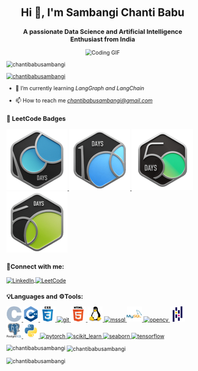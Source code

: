 <h1 align="center">Hi 👋, I'm Sambangi Chanti Babu</h1>
<h3 align="center">A passionate Data Science and Artificial Intelligence Enthusiast from India</h3>
<p align="center">
  <img src="https://camo.githubusercontent.com/f5026c6c06c8d551b7f8d7ce8f61a48dbf4bf91937b6c4a304f013370d288ed6/68747470733a2f2f63646e2e6472696262626c652e636f6d2f75736572732f313136323037372f73637265656e73686f74732f343634393436342f6d656469612f63363539306337306135393636613362616633313166303831636464613566662e676966" alt="Coding GIF" width="900"/>
</p>

<p align="left"> <img src="https://komarev.com/ghpvc/?username=chantibabusambangi&label=Profile%20views&color=0e75b6&style=flat" alt="chantibabusambangi" /> </p>

<p align="left"> <a href="https://github.com/ryo-ma/github-profile-trophy"><img src="https://github-profile-trophy.vercel.app/?username=chantibabusambangi" alt="chantibabusambangi" /></a> </p>

- 🌱 I’m currently learning *LangGraph and LangChain*

- 📫 How to reach me *chantibabusambangi@gmail.com*

### 🏅 LeetCode Badges 

<p align="left">
  <a href="https://leetcode.com/u/chanti123/" target="_blank">
    <img src="https://raw.githubusercontent.com/chantibabusambangi/assets/main/leetcode_100_1_badge.gif" alt="LeetCode 100 Day Badge 1" width="160"/>
  </a>
  <a href="https://leetcode.com/u/chanti123/" target="_blank">
    <img src="https://raw.githubusercontent.com/chantibabusambangi/assets/main/leetcode_100_badge.gif" alt="LeetCode 100 Day Badge" width="160"/>
  </a>
  <a href="https://leetcode.com/u/chanti123/" target="_blank">
    <img src="https://raw.githubusercontent.com/chantibabusambangi/assets/main/leetcode_50_1_badge.gif" alt="LeetCode 50 Day Badge 1" width="160"/>
  </a>
  <a href="https://leetcode.com/u/chanti123/" target="_blank">
    <img src="https://raw.githubusercontent.com/chantibabusambangi/assets/main/leetcode_50_badge.gif" alt="LeetCode 50 Day Badge" width="160"/>
  </a>
</p>


<h3 align="left"> 🤝Connect with me:</h3>
<p align="left">
  <a href="https://www.linkedin.com/in/sambangi-chanti-babu-b9bb20269/" target="_blank">
    <img align="center" src="https://raw.githubusercontent.com/rahuldkjain/github-profile-readme-generator/master/src/images/icons/Social/linked-in-alt.svg" alt="LinkedIn" height="50" width="50" />
  </a>
  <a href="https://leetcode.com/u/chanti123/" target="_blank">
    <img align="center" src="https://upload.wikimedia.org/wikipedia/commons/1/19/LeetCode_logo_black.png" alt="LeetCode" height="50" width="50" />
  </a>
</p>

<h3 align="left">💡Languages and ⚙️Tools:</h3>
<p align="left"> <a href="https://www.cprogramming.com/" target="_blank" rel="noreferrer"> <img src="https://raw.githubusercontent.com/devicons/devicon/master/icons/c/c-original.svg" alt="c" width="40" height="40"/> </a> <a href="https://www.w3schools.com/cpp/" target="_blank" rel="noreferrer"> <img src="https://raw.githubusercontent.com/devicons/devicon/master/icons/cplusplus/cplusplus-original.svg" alt="cplusplus" width="40" height="40"/> </a> <a href="https://www.w3schools.com/css/" target="_blank" rel="noreferrer"> <img src="https://raw.githubusercontent.com/devicons/devicon/master/icons/css3/css3-original-wordmark.svg" alt="css3" width="40" height="40"/> </a> <a href="https://git-scm.com/" target="_blank" rel="noreferrer"> <img src="https://www.vectorlogo.zone/logos/git-scm/git-scm-icon.svg" alt="git" width="40" height="40"/> </a> <a href="https://www.w3.org/html/" target="_blank" rel="noreferrer"> <img src="https://raw.githubusercontent.com/devicons/devicon/master/icons/html5/html5-original-wordmark.svg" alt="html5" width="40" height="40"/> </a> <a href="https://www.linux.org/" target="_blank" rel="noreferrer"> <img src="https://raw.githubusercontent.com/devicons/devicon/master/icons/linux/linux-original.svg" alt="linux" width="40" height="40"/> </a> <a href="https://www.microsoft.com/en-us/sql-server" target="_blank" rel="noreferrer"> <img src="https://www.svgrepo.com/show/303229/microsoft-sql-server-logo.svg" alt="mssql" width="40" height="40"/> </a> <a href="https://www.mysql.com/" target="_blank" rel="noreferrer"> <img src="https://raw.githubusercontent.com/devicons/devicon/master/icons/mysql/mysql-original-wordmark.svg" alt="mysql" width="40" height="40"/> </a> <a href="https://opencv.org/" target="_blank" rel="noreferrer"> <img src="https://www.vectorlogo.zone/logos/opencv/opencv-icon.svg" alt="opencv" width="40" height="40"/> </a> <a href="https://pandas.pydata.org/" target="_blank" rel="noreferrer"> <img src="https://raw.githubusercontent.com/devicons/devicon/2ae2a900d2f041da66e950e4d48052658d850630/icons/pandas/pandas-original.svg" alt="pandas" width="40" height="40"/> </a> <a href="https://www.postgresql.org" target="_blank" rel="noreferrer"> <img src="https://raw.githubusercontent.com/devicons/devicon/master/icons/postgresql/postgresql-original-wordmark.svg" alt="postgresql" width="40" height="40"/> </a> <a href="https://www.python.org" target="_blank" rel="noreferrer"> <img src="https://raw.githubusercontent.com/devicons/devicon/master/icons/python/python-original.svg" alt="python" width="40" height="40"/> </a> <a href="https://pytorch.org/" target="_blank" rel="noreferrer"> <img src="https://www.vectorlogo.zone/logos/pytorch/pytorch-icon.svg" alt="pytorch" width="40" height="40"/> </a> <a href="https://scikit-learn.org/" target="_blank" rel="noreferrer"> <img src="https://upload.wikimedia.org/wikipedia/commons/0/05/Scikit_learn_logo_small.svg" alt="scikit_learn" width="40" height="40"/> </a> <a href="https://seaborn.pydata.org/" target="_blank" rel="noreferrer"> <img src="https://seaborn.pydata.org/_images/logo-mark-lightbg.svg" alt="seaborn" width="40" height="40"/> </a> <a href="https://www.tensorflow.org" target="_blank" rel="noreferrer"> <img src="https://www.vectorlogo.zone/logos/tensorflow/tensorflow-icon.svg" alt="tensorflow" width="40" height="40"/> </a> </p>

<p><img align="left" src="https://github-readme-stats.vercel.app/api/top-langs?username=chantibabusambangi&show_icons=true&locale=en&layout=compact" alt="chantibabusambangi" /></p>

<p>&nbsp;<img align="center" src="https://github-readme-stats.vercel.app/api?username=chantibabusambangi&show_icons=true&locale=en" alt="chantibabusambangi" /></p>
<p>
  <img align="center" src="https://github-readme-streak-stats.herokuapp.com/?user=chantibabusambangi&" alt="chantibabusambangi" />
</p>

